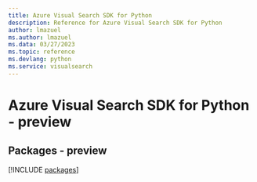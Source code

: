 ```yaml
---
title: Azure Visual Search SDK for Python
description: Reference for Azure Visual Search SDK for Python
author: lmazuel
ms.author: lmazuel
ms.data: 03/27/2023
ms.topic: reference
ms.devlang: python
ms.service: visualsearch
---
```

# Azure Visual Search SDK for Python - preview
## Packages - preview
[!INCLUDE [packages](visual-search-index.md)]